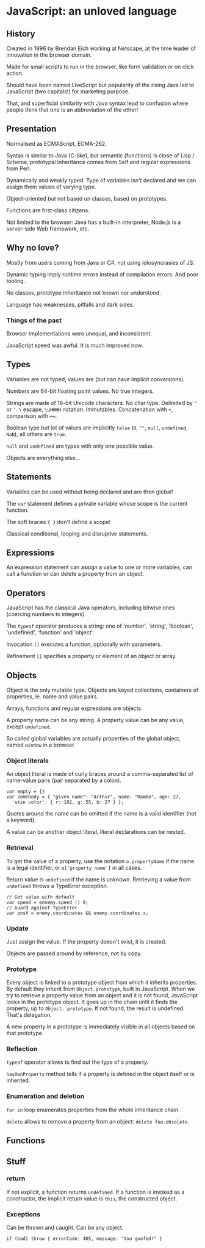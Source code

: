 # JavaScript: an unloved language

## History

Created in 1996 by Brendan Eich working at Netscape, at the time leader of innovation in the browser domain.

Made for small scripts to run in the browser, like form validation or on click action.

Should have been named LiveScript but popularity of the rising Java led to JavaScript (two capitals!) for marketing purpose.

That, and superficial similarity with Java syntax lead to confusion where people think that one is an abbreviation of the other!

## Presentation

Normalised as ECMAScript, ECMA-262.

Syntax is similar to Java (C-like), but semantic (functions) is close of Lisp / Scheme, prototypal inheritance comes from Self and regular expressions from Perl.

Dynamically and weakly typed. Type of variables isn't declared and we can assign them values of varying type.

Object-oriented but not based on classes, based on prototypes.

Functions are first-class citizens.

Not limited to the browser: Java has a built-in interpreter, Node.js is a server-side Web framework, etc.

## Why no love?

Mostly from users coming from Java or C#, not using idiosyncrasies of JS.

Dynamic typing imply runtime errors instead of compilation errors. And poor tooling.

No classes, prototype inheritance not known nor understood.

Language has weaknesses, pitfalls and dark sides.

### Things of the past

Browser implementations were unequal, and inconsistent.

JavaScript speed was awful. It is much improved now.

## Types

Variables are not typed, values are (but can have implicit conversions).

Numbers are 64-bit floating point values. No true integers.

Strings are made of 16-bit Unicode characters. No char type. Delimited by `"` or `'`. `\` escape, `\uHHHH` notation. Immutables. Concatenation with `+`, comparison with `==`.

Boolean type but lot of values are implicitly `false` (`0`, `""`, `null`, `undefined`, `NaN`), all others are `true`.

`null` and `undefined` are types with only one possible value.

Objects are everything else...

## Statements

Variables can be used without being declared and are then global!

The `var` statement defines a private variable whose scope is the current function.

The soft braces `{ }` don't define a scope!

Classical conditional, looping and disruptive statements.

## Expressions

An expression statement can assign a value to one or more variables, can call a function or can delete a property from an object.

## Operators

JavaScript has the classical Java operators, including bitwise ones (coercing numbers to integers).

The `typeof` operator produces a string: one of 'number', 'string', 'boolean', 'undefined', 'function' and 'object'.

Invocation `()` executes a function, optionally with parameters.

Refinement `[]` specifies a property or element of an object or array.

## Objects

Object is the only mutable type. Objects are keyed collections, containers of properties, ie. name and value pairs.

Arrays, functions and regular expressions are objects.

A property name can be any string.
A property value can be any value, except `undefined`.

So called global variables are actually properties of the global object, named `window` in a browser.

### Object literals

An object literal is made of curly braces around a comma-separated list of name-value pairs (pair separated by a colon).

    var empty = {}
    var somebody = { "given name": "Arthur", name: "Rambo", age: 27,
      'skin color': { r: 102, g: 55, b: 27 } };

Quotes around the name can be omitted if the name is a valid identifier (not a keyword).

A value can be another object literal, literal declarations can be nested.

### Retrieval

To get the value of a property, use the notation `o.propertyName` if the name is a legal identifier, or `o['property name']` in all cases.

Return value is `undefined` if the name is unknown. Retrieving a value from `undefined` throws a TypeError exception.

    // Get value with default
    var speed = ennemy.speed || 0;
    // Guard against TypeError
    var posX = enemy.coordinates && enemy.coordinates.x;

### Update

Just assign the value. If the property doesn't exist, it is created.

Objects are passed around by reference, not by copy.

### Prototype

Every object is linked to a prototype object from which it inherits properties. By default they inherit from `Object.prototype`, built in JavaScript.
When we try to retrieve a property value from an object and it is not found, JavaScript looks in the prototype object. It goes up in the chain until it finds the property, up to `Object. prototype`. If not found, the result is undefined. That's delegation.

A new property in a prototype is immediately visible in all objects based on that prototype.

### Reflection

`typeof`  operator allows to find out the type of a property.

`hasOwnProperty` method tells if a property is defined in the object itself or is inherited.

### Enumeration and deletion

`for in` loop enumerates properties from the whole inheritance chain.

`delete` allows to remove a property from an object: `delete foo.obsolete`.

## Functions





## Stuff

### return

If not explicit, a function returns `undefined`. If a function is invoked as a constructor, the implicit return value is `this`, the constructed object.

### Exceptions

Can be thrown and caught. Can be any object.

    if (bad) throw { errorCode: 405, message: "You goofed!" }

